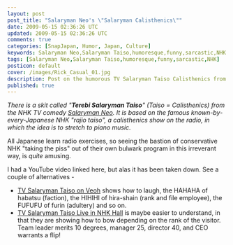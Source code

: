 ```yaml
---           
layout: post
post_title: "Salaryman Neo's \"Salaryman Calisthenics\""
date: 2009-05-15 02:36:26 UTC
updated: 2009-05-15 02:36:26 UTC
comments: true
categories: [SnapJapan, Humor, Japan, Culture]
keywords: Salaryman Neo,Salaryman Taiso,humoresque,funny,sarcastic,NHK
tags: [Salaryman Neo,Salaryman Taiso,humoresque,funny,sarcastic,NHK]
posticon: default
cover: /images/Rick_Casual_01.jpg
description: Post on the humorous TV Salaryman Taiso Calisthenics from NHK, by Rick Cogley. 
published: true
---
```


_There is a skit called "**Terebi Salaryman Taiso**" (Taiso = Calisthenics) from the NHK TV comedy [Salaryman Neo](http://www.nhk.or.jp/neo/). It is based on the famous known-by-every-Japanese NHK "rajio taiso", a calisthenics show on the radio, in which the idea is to stretch to piano music._ 

<!--more--> 

All Japanese learn radio exercises, so seeing the bastion of conservative NHK "taking the piss" out of their own bulwark program in this irreverant way, is _quite_ amusing. 

I had a YouTube video linked here, but alas it has been taken down. See a couple of alternatives - 

* [TV Salaryman Taiso on Veoh](http://www.veoh.com/watch/v160756904NJZ3ctq?h1=NEO+%E3%83%86%E3%83%AC%E3%83%93+%E3%82%B5%E3%83%A9%E3%83%AA%E3%83%BC%E3%83%9E%E3%83%B3%E4%BD%93%E6%93%8D) shows how to laugh, the HAHAHA of habatsu (faction), the HIHIHI of hira-shain (rank and file employee), the FUFUFU of furin (adultery) and so on. 
* [TV Salaryman Taiso Live in NHK Hall](http://www.dailymotion.com/video/x2z9gn_yyy-yyyyyyyy_music#.UQMc-is6XJQ) is maybe easier to understand, in that they are showing how to bow depending on the rank of the visitor. Team leader merits 10 degrees, manager 25, director 40, and CEO warrants a flip! 


